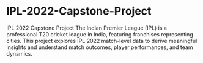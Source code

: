 # IPL-2022-Capstone-Project
IPL 2022 Capstone Project The Indian Premier League (IPL) is a professional T20 cricket league in India, featuring franchises representing cities. This project explores IPL 2022 match-level data to derive meaningful insights and understand match outcomes, player performances, and team dynamics.
